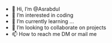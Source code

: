- 👋 Hi, I’m @Asrabdul
- 👀 I’m interested in coding 
- 🌱 I’m currently learning ...
- 💞️ I’m looking to collaborate on projects
- 📫 How to reach me DM or mail me

<!---
Asrabdul/Asrabdul is a ✨ special ✨ repository because its `README.md` (this file) appears on your GitHub profile.
You can click the Preview link to take a look at your changes.
--->
